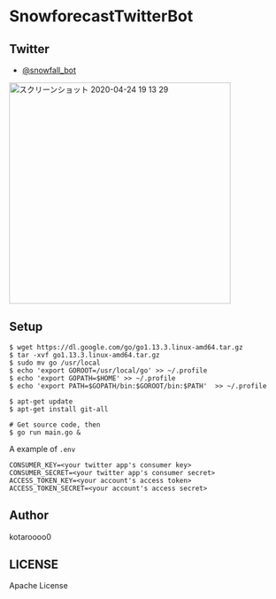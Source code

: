 # SnowforecastTwitterBot

## Twitter

- [@snowfall_bot](https://twitter.com/snowfall_bot)

<img width="400" alt="スクリーンショット 2020-04-24 19 13 29" src="https://user-images.githubusercontent.com/31947384/80201900-d2826f00-865f-11ea-95bb-5e3d475ba5d4.png">

## Setup

```
$ wget https://dl.google.com/go/go1.13.3.linux-amd64.tar.gz
$ tar -xvf go1.13.3.linux-amd64.tar.gz
$ sudo mv go /usr/local
$ echo 'export GOROOT=/usr/local/go' >> ~/.profile
$ echo 'export GOPATH=$HOME' >> ~/.profile
$ echo 'export PATH=$GOPATH/bin:$GOROOT/bin:$PATH'  >> ~/.profile

$ apt-get update
$ apt-get install git-all

# Get source code, then
$ go run main.go &
```

A example of `.env`

```
CONSUMER_KEY=<your twitter app's consumer key>
CONSUMER_SECRET=<your twitter app's consumer secret>
ACCESS_TOKEN_KEY=<your account's access token>
ACCESS_TOKEN_SECRET=<your account's access secret>
```

## Author

kotaroooo0

## LICENSE

Apache License
